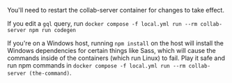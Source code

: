 You'll need to restart the collab-server container for changes to take effect.

If you edit a `gql` query, run `docker compose -f local.yml run --rm collab-server npm run codegen`

If you're on a Windows host, running `npm install` on the host will install the Windows dependencies for certain things like Sass, which will cause the commands inside of the containers (which run Linux) to fail. Play it safe and run npm commands in `docker compose -f local.yml run --rm collab-server (the-command)`.
